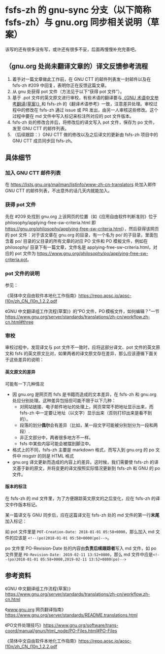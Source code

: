 #  fsfs-zh 的 gnu-sync 分支（以下简称 fsfs-zh）与 gnu.org 同步相关说明（草案）
该写的还有很多没有写，或许还有很多不妥，后面再慢慢补充完善吧。
##  （gnu.org 处尚未翻译文章的）译文反馈参考流程
1. 着手对一篇文章做此工作前，在 GNU CTT 的邮件列表发一封邮件以及在 fsfs-zh #209 中回复，表明你正在反馈这篇文章。
2. 从 gnu 处获得 pot 文件（方法见于以下“获得 pot 文件”）。
3. 基于 .pot 文件的英文原文进行审校，有些术语的翻译要与[《GNU 术语中文参考翻译(草案)》](https://www.gnu.org/server/standards/translations/zh-cn/dict.zh-cn.html)和 fsfs-zh 的《翻译术语参考》一致，注意差异处理。审校过程中的修改在 fsfs-zh 通过 issue 或 PR 发出，由另一人审核这些修改。这个过程中要在 md 文件中写入标记来标注所对应的 pot 文件版本。
4. fsfs-zh 处的修改合并后，将修改后的译文写入 pot 文件，保存为 po 文件，发至 GNU CTT 的邮件列表。
5. （后续跟踪：）GNU CTT 做的修改以及之后译文的更新由 fsfs-zh 项目中的 GNU CTT 成员同步回 fsfs-zh。
## 具体细节
### 加入 GNU CTT 邮件列表
在 <https://lists.gnu.org/mailman/listinfo/www-zh-cn-translators> 处加入邮件 GNU CTT 的邮件列表，不出意外的话几天内就能加入。
### 获得 pot 文件
先在 #209 处找到 gnu.org 上该网页的位置（如《应用自由软件判断准则》位于 philosophy/applying-free-sw-criteria.html 即 <https://gnu.org/philosophy/applying-free-sw-criteria.html>），然后获得该网页的 pot 文件：对于该文章在 gnu.org 的目录，有一个名为 po/ 的子目录，里面包含着 po/ 目录的父目录的所有文章的对应 PO 文件和 PO 模板文件，例如在 philosophy/ 目录下有一篇文章，文件名是 applying-free-sw-criteria.html，对应的 pot 文件为 <https://www.gnu.org/philosophy/po/applying-free-sw-criteria.pot>。
### pot 文件的说明
参见： 

《简体中文自由软件本地化工作指南》<https://repo.aosc.io/aosc-l10n/zh_CN_l10n_1.2.2.pdf>

《GNU 中文翻译组工作流程(草案)》的“PO 文件，PO 模板文件，如何编辑？”一节 <https://www.gnu.org/server/standards/translations/zh-cn/workflow.zh-cn.html#three>
<!--<https://www.gnu.org/server/standards/README.translations.html#tools>-->
### 审校
审校过程中，发现译文与 pot 文件不一致时，应将这部分译文、pot 文件的英文原文和 fsfs 的英文原文比对，如果两者的译文原文存在差异，那么应该遵循下面关于这些差异的说明：
#### 英文原文的差异
可能有一下几种情况
- 因 gnu.org 是网页而 fsfs 是书籍而造成的文本差异，在 fsfs-zh 和 gnu.org 处应分别处理。这种差异包括但可能不限于以下几种：
   - 对网站链接、电子邮件地址的处理上，网页常常不把地址显示出来，而 fsfs-zh 中一定要让地址（以文字）显示出来（否则打印出来是看不到的）。
   - 段落的划分**偶尔**会有差异（比如，某一段文字可能被分别划分为一段和两段）.
   - 非正文部分中，两者很多地方不一样。
   - fsfs 中某些内容可能会被摆到脚注中。
- 格式上的不同，fsfs-zh 主要是 markdown 格式，而写入到 gnu.org 的 po 文件中 msgstr 的则是 HTML 格式
- gnu.org 译文更新而造成的内容上的差异。这时候，我们需要使 fsfs-zh 的译文基于新的原文，并将变更的译文按照实际情况更新到 fsfs-zh 和 GNU 的 po 文件。
#### 版本的标注
在 fsfs-zh 的 md 文件里，为了方便跟踪英文原文的之后变化，应在 fsfs-zh 的译文中作版本标记。

某一篇译文与 GNU 同步后，应在这篇译文在 fsfs-zh 处的 md 文件的第一行**末尾**加入标记：

如 pot 文件里是 `POT-Creation-Date: 2018-01-01 05:58+0000`，那么加入 md 文件的应该是 `<!--(po)2018-01-01 05:58+0000(po)-->`。

po 文件里 PO-Revision-Date 处的内容由**负责后续跟踪者**写入 md 文件，如 po 文件里是 `PO-Revision-Date: 2019-02-11 13:52+0800`，那么 md 文件中应是`<!--(po)2018-01-01 05:58+0000,2019-02-11 13:52+0800(po)-->`
## 参考资料
《GNU 中文翻译组工作流程(草案)》 <https://www.gnu.org/server/standards/translations/zh-cn/workflow.zh-cn.html>

《www.gnu.org 网页翻译指南》 <https://www.gnu.org/server/standards/README.translations.html>

《PO文件处理技巧》<https://www.gnu.org/software/trans-coord/manual/gnun/html_node/PO-Files.html#PO-Files>

《简体中文自由软件本地化工作指南》<https://repo.aosc.io/aosc-l10n/zh_CN_l10n_1.2.2.pdf>
